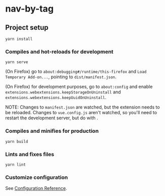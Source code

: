 # nav-by-tag

## Project setup
```
yarn install
```

### Compiles and hot-reloads for development
```
yarn serve
```

(On Firefox) go to `about:debugging#/runtime/this-firefox` and `Load Temporary Add-on...`, pointing to `dist/manifest.json`.

(On Firefox) for development purposes, go to `about:config` and enable `extensions.webextensions.keepStorageOnUninstall` and `extensions.webextensions.keepUuidOnUninstall`.

NOTE: Changes to `manifest.json` are watched, but the extension needs to be reloaded. Changes to `vue.config.js` aren't watched, so you'll need to restart the development server, but do with .

### Compiles and minifies for production
```
yarn build
```

### Lints and fixes files
```
yarn lint
```

### Customize configuration
See [Configuration Reference](https://cli.vuejs.org/config/).
